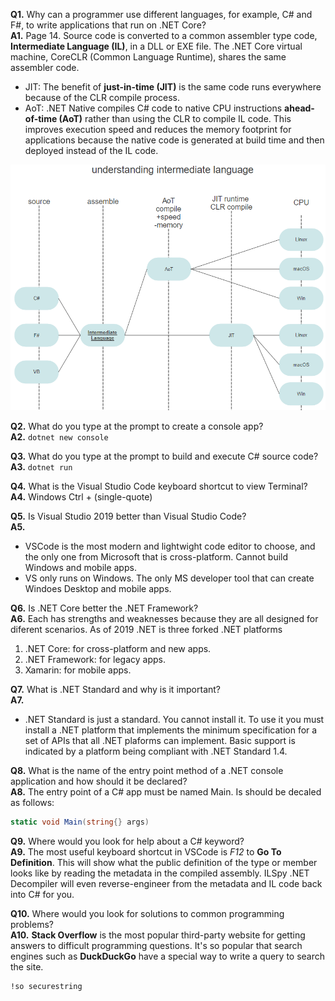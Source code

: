 **Q1.** Why can a programmer use different languages, for example, C# and F#, to write applications that run on .NET Core?  
**A1.** Page 14. Source code is converted to a common assembler type code, **Intermediate Language (IL)**, in a DLL or EXE file. The .NET Core virtual machine, CoreCLR (Common Language Runtime), shares the same assembler code. 
* JIT: The benefit of __just-in-time (JIT)__ is the same code runs everywhere because of the CLR compile process.  
* AoT: .NET Native compiles C# code to native CPU instructions __ahead-of-time (AoT)__ rather than using the CLR to compile IL code. This improves execution speed and reduces the memory footprint for applications because the native code is generated at build time and then deployed instead of the IL code. 
  
![IL UML diagram](https://github.com/skomja00/Csharp/blob/master/markjprice/Csharp%208.0%20and%20.NET%20Core%203.0/understanding%20intermediate%20language.png)  
    
**Q2.** What do you type at the prompt to create a console app?  
**A2.** `dotnet new console`  

**Q3.** What do you type at the prompt to build and execute C# source code?  
**A3.** `dotnet run`

**Q4.** What is the Visual Studio Code keyboard shortcut to view Terminal?  
**A4.** Windows Ctrl + (single-quote)

**Q5.** Is Visual Studio 2019 better than Visual Studio Code?  
**A5.**  
* VSCode is the most modern and lightwight code editor to choose, and the only one from Microsoft that is cross-platform. Cannot build Windows and mobile apps.  
* VS only runs on Windows. The only MS developer tool that can create Windoes Desktop and mobile apps.   

**Q6.** Is .NET Core better the .NET Framework?  
**A6.** Each has strengths and weaknesses because they are all designed for diferent scenarios. As of 2019 .NET is three forked .NET platforms
1. .NET Core: for cross-platform and new apps.
2. .NET Framework: for legacy apps.
3. Xamarin: for mobile apps.

**Q7.** What is .NET Standard and why is it important?  
**A7.** 
* .NET Standard is just a standard. You cannot install it. To use it you must install a .NET platform that implements the minimum specification for a set of APIs that all .NET plaforms can implement. Basic support is indicated by a platform being compliant with .NET Standard 1.4.

**Q8.** What is the name of the entry point method of a .NET console application and how should it be declared?  
**A8.** The entry point of a C# app must be named Main. Is should be decaled as follows: 
```c#
static void Main(string{} args)  
```  

**Q9.** Where would you look for help about a C# keyword?  
**A9.** The most useful keyboard shortcut in VSCode is _F12_ to __Go To Definition__. This will show what the public definition of the type or member looks like by reading the metadata in the compiled assembly. ILSpy .NET Decompiler will even reverse-engineer from the metadata and IL code back into C# for you. 

**Q10.** Where would you look for solutions to common programming problems?  
**A10.** __Stack Overflow__ is the most popular third-party website for getting answers to difficult programming questions. It's so popular that search engines such as __DuckDuckGo__ have a special way to write a query to search the site. 
```DuckDuckGo
!so securestring
```
